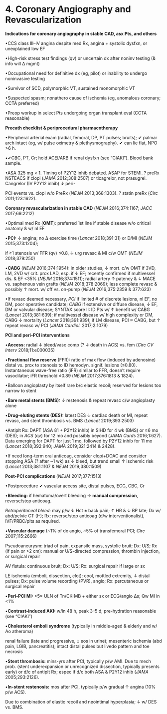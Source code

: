 # 4. Coronary Angiography and Revascularization
**Indications for coronary angiography in stable CAD, asx Pts, and others**

•CCS class III–IV angina despite med Rx, angina + systolic dysfxn, or unexplained low EF

•High-risk stress test findings (qv) or uncertain dx after noninv testing (& info will ∆ mgmt)

•Occupational need for definitive dx (eg, pilot) or inability to undergo noninvasive testing

•Survivor of SCD, polymorphic VT, sustained monomorphic VT

•Suspected spasm; nonathero cause of ischemia (eg, anomalous coronary; CCTA preferred)

•Preop workup in select Pts undergoing organ transplant eval (CCTA reasonable)

**Precath checklist & periprocedural pharmacotherapy**

•Peripheral arterial exam (radial, femoral, DP, PT pulses; bruits); ✔ palmar arch intact (eg, w/ pulse oximetry & plethysmography). ✔ can lie flat, NPO >6 h.

•✔CBC, PT, Cr; hold ACEI/ARB if renal dysfxn (see “CIAKI”). Blood bank sample.

•ASA 325 mg × 1. Timing of P2Y12 inhib debated. ASAP for STEMI. ? preRx NSTEACS if clopi (_JAMA_ 2012;308:2507) or ticagrelor, not prasugrel. Cangrelor (IV P2Y12 inhib) ↓ peri-

PCI events vs. clopi w/o PreRx (_NEJM_ 2013;368:1303). ? statin preRx (_Circ_ 2011;123:1622).

**Coronary revascularization in stable CAD** (_NEJM_ 2016;374:1167; _JACC_ 2017;69:2212)

•Optimal med Rx (**OMT**): preferred 1st line if stable disease w/o critical anatomy & w/ nl EF

•**PCI:** ↓ angina; no ∆ exercise time (_Lancet_ 2018;391:31) or D/MI (_NEJM_ 2015;373:1204);

if ≥1 stenosis w/ FFR (qv) ≤0.8, ↓ urg revasc & MI c/w OMT (_NEJM_ 2018;379:250)

•**CABG** (_NEJM_ 2016;374:1954): in older studies, ↓ mort. c/w OMT if 3VD, LM, 2VD w/ crit. prox LAD, esp. if ↓ EF; recently confirmed if multivessel dis. & EF <35% (_NEJM_ 2016;374:1511); radial artery ↑ patency & ↓ MACE vs. saphenous vein grafts (_NEJM_ 2018;378:2069); less complete revasc & possibly ↑ mort. w/ off vs. on-pump (_NEJM_ 2016;375:2359 & 377:623)

•If revasc deemed necessary, _PCI_ if limited # of discrete lesions, nl EF, no DM, poor operative candidate; _CABG_ if extensive or diffuse disease, ↓ EF, DM or valvular disease; SYNTAX score II: ID Pts w/ ↑ benefit w/ CABG (_Lancet_ 2013;381:639); if multivessel disease w/ high complexity or DM, CABG ↓ mortality (_Lancet_ 2018;391:939); if LM disease, PCI ≈ CABG, but ↑ repeat revasc w/ PCI (_JAMA Cardiol._ 2017;2:1079)

**PCI and peri-PCI interventions**

•**Access:** radial ↓ bleed/vasc comp (? ↓ death in ACS) vs. fem (_Circ CV Interv_ 2018;11:e000035)

•**Fractional flow reserve** (FFR): ratio of max flow (induced by adenosine) distal vs. prox to stenosis to ID hemodyn. signif. lesions (≤0.80). Instantaneous wave-free ratio (iFR) similar to FFR, doesn’t require vasodilator; iFR threshold ≤0.89 (_NEJM_ 2017;376:1813 & 1824).

•Balloon angioplasty by itself rare b/c elastic recoil; reserved for lesions too narrow to stent

•**Bare metal stents (BMS):** ↓ restenosis & repeat revasc c/w angioplasty alone

•**Drug-eluting stents (DES):** latest DES ↓ cardiac death or MI, repeat revasc, and stent thrombosis vs. BMS (_Lancet_ 2019;393:2503)

•Antiplt Rx: DAPT (ASA 81 + P2Y12 inhib) in SIHD for 4 wk (BMS) or ≥6 mo (DES); in _ACS_ (qv) for 12 mo and possibly beyond (_JAMA Cards_ 2016;1:627). Data emerging for DAPT for just 1 mo, followed by P2Y12 inhib for 11 mo (_Lancet_ 2018;392:940; _JAMA_ 2019;321:2414 & 2428).

•If need long-term oral anticoag, consider clopi+DOAC and consider stopping ASA (? after ~1 wk) as ↓ bleed, but trend small ↑ ischemic risk (_Lancet_ 2013;381:1107 & _NEJM_ 2019;380:1509)

**Post-PCI complications** (_NEJM_ 2017;377:1513)

•Postprocedure ✔ vascular access site, distal pulses, ECG, CBC, Cr

•**Bleeding:** if hematoma/overt bleeding → **manual compression**, reverse/stop anticoag.

_Retroperitoneal bleed:_ may p/w ↓ Hct ± back pain; ↑ HR & ↓ BP late; Dx w/ abd/pelvic CT (I–); Rx: reverse/stop anticoag (d/w interventionalist), IVF/PRBC/plts as required.

•**Vascular damage** (~1% of dx angio, ~5% of transfemoral PCI; _Circ_ 2007;115:2666)

Pseudoaneurysm: triad of pain, expansile mass, systolic bruit; Dx: U/S; Rx (if pain or >2 cm): manual or U/S-directed compression, thrombin injection, or surgical repair

AV fistula: continuous bruit; Dx: U/S; Rx: surgical repair if large or sx

LE ischemia (emboli, dissection, clot): cool, mottled extremity, ↓ distal pulses; Dx: pulse volume recording (PVR), angio; Rx: percutaneous or surgical repair

•**Peri-PCI MI:** >5× ULN of Tn/CK-MB + either sx or ECG/angio ∆s; Qw MI in <1%

•**Contrast-induced AKI:** w/in 48 h, peak 3–5 d; pre-hydration reasonable (see “CIAKI”)

•**Cholesterol emboli syndrome** (typically in middle-aged & elderly and w/ Ao atheroma)

renal failure (late and progressive, ± eos in urine); mesenteric ischemia (abd pain, LGIB, pancreatitis); intact distal pulses but livedo pattern and toe necrosis

•**Stent thrombosis:** mins-yrs after PCI, typically p/w AMI. Due to mech prob. (stent underexpansion or unrecognized dissection, typically presents early) or d/c of antiplt Rx; espec if d/c both ASA & P2Y12 inhib (_JAMA_ 2005;293:2126).

•**In-stent restenosis:** mos after PCI, typically p/w gradual ↑ angina (10% p/w ACS).

Due to combination of elastic recoil and neointimal hyperplasia; ↓ w/ DES vs. BMS.